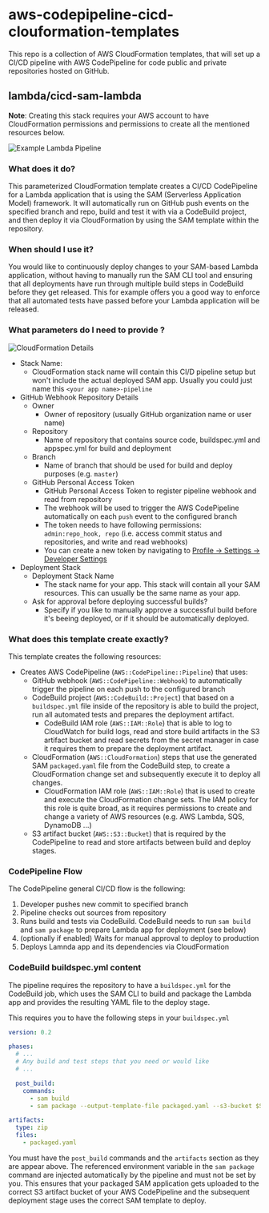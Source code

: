 # aws-codepipeline-cicd-clouformation-templates

This repo is a collection of AWS CloudFormation templates, that will set up a CI/CD pipeline with AWS CodePipeline for code public and private repositories hosted on GitHub.

## lambda/cicd-sam-lambda

**Note**: Creating this stack requires your AWS account to have CloudFormation permissions and permissions to create all the mentioned resources below.

![Example Lambda Pipeline](./.images/codepipeline-lambda.png)

### What does it do?

This parameterized CloudFormation template creates a CI/CD CodePipeline for a Lambda application that is using the SAM (Serverless Application Model) framework. It will automatically run on GitHub push events on the specified branch and repo, build and test it with via a CodeBuild project, and then deploy it via CloudFormation by using the SAM template within the repository.

### When should I use it?

You would like to continuously deploy changes to your SAM-based Lambda application, without having to manually run the SAM CLI tool and ensuring that all deployments have run through multiple build steps in CodeBuild before they get released. This for example offers you a good way to enforce that all automated tests have passed before your Lambda application will be released.

### What parameters do I need to provide ?

![CloudFormation Details](./.images/cloudformation-details.png)

* Stack Name:
  * CloudFormation stack name will contain this CI/D pipeline setup but won't include the actual deployed SAM app. Usually you could just name this `<your app name>-pipeline`
* GitHub Webhook Repository Details
  * Owner
    * Owner of repository (usually GitHub organization name or user name)
  * Repository
    * Name of repository that contains source code, buildspec.yml and appspec.yml for build and deployment
  * Branch
    * Name of branch that should be used for build and deploy purposes (e.g. `master`)
  * GitHub Personal Access Token
    * GitHub Personal Access Token to register pipeline webhook and read from repository
    * The webhook will be used to trigger the AWS CodePipeline automatically on each `push` event to the configured branch
    * The token needs to have following permissions: `admin:repo_hook, repo` (i.e. access commit status and repositories, and write and read webhooks)
    * You can create a new token by navigating to [Profile -> Settings -> Developer Settings](https://github.com/settings/tokens)
* Deployment Stack
  * Deployment Stack Name
    * The stack name for your app. This stack will contain all your SAM resources. This can usually be the same name as your app.
  * Ask for approval before deploying successful builds?
    * Specify if you like to manually approve a successful build before it's beeing deployed, or if it should be automatically deployed.

### What does this template create exactly?

This template creates the following resources:

* Creates AWS CodePipeline (`AWS::CodePipeline::Pipeline`) that uses:
  * GitHub webhook (`AWS::CodePipeline::Webhook`) to automatically trigger the pipeline on each push to the configured branch
  * CodeBuild project (`AWS::CodeBuild::Project`) that based on a `buildspec.yml` file inside of the repository is able to build the project, run all automated tests and prepares the deployment artifact.
    * CodeBuild IAM role (`AWS::IAM::Role`) that is able to log to CloudWatch for build logs, read and store build artifacts in the S3 artifact bucket and read secrets from the secret manager in case it requires them to prepare the deployment artifact.
  * CloudFormation (`AWS::CloudFormation`) steps that use the generated SAM `packaged.yaml` file from the CodeBuild step, to create a CloudFormation change set and subsequently execute it to deploy all changes.
    * CloudFormation IAM role (`AWS::IAM::Role`) that is used to create and execute the CloudFormation change sets. The IAM policy for this role is quite broad, as it requires permissions to create and change a variety of AWS resources (e.g. AWS Lambda, SQS, DynamoDB ...)
  * S3 artifact bucket (`AWS::S3::Bucket`) that is required by the CodePipeline to read and store artifacts between build and deploy stages.

### CodePipeline Flow

The CodePipeline general CI/CD flow is the following:

1. Developer pushes new commit to specified branch
1. Pipeline checks out sources from repository
1. Runs build and tests via CodeBuild. CodeBuild needs to run `sam build` and `sam package` to prepare Lambda app for deployment (see below)
1. (optionally if enabled) Waits for manual approval to deploy to production
1. Deploys Lamnda app and its dependencies via CloudFormation

### CodeBuild buildspec.yml content

The pipeline requires the repository to have a `buildspec.yml` for the CodeBuild job, which uses the SAM CLI to build and package the Lambda app and provides the resulting YAML file to the deploy stage.

This requires you to have the following steps in your `buildspec.yml`

```yaml
version: 0.2

phases:
  # ...
  # Any build and test steps that you need or would like
  # ...

  post_build:
    commands:
      - sam build
      - sam package --output-template-file packaged.yaml --s3-bucket $S3_ARTIFACT_BUCKET --s3-prefix $S3_ARTIFACT_PREFIX

artifacts:
  type: zip
  files:
    - packaged.yaml
```

You must have the `post_build` commands and the `artifacts` section as they are appear above. The referenced environment variable in the `sam package` command are injected automatically by the pipeline and must not be set by you.
This ensures that your packaged SAM application gets uploaded to the correct S3 artifact bucket of your AWS CodePipeline and the subsequent deployment stage uses the correct SAM template to deploy.
